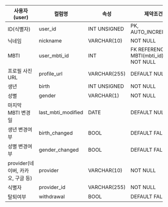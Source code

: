 | 사용자(user) | 컬럼명 | 속성 | 제약조건 |
| --- | --- | --- | --- |
| ID(식별자) | user_id | INT UNSIGNED | PK, AUTO_INCREMENT |
| 닉네임 | nickname | VARCHAR(10) | NOT NULL |
| MBTI | user_mbti_id | INT | FK REFERENCES MBTI(mbti_id), NOT NULL |
| 프로필 사진 URL | profile_url | VARCHAR(255) | DEFAULT NULL |
| 생년 | birth | INT UNSIGNED | NOT NULL |
| 성별 | gender | VARCHAR(1) | NOT NULL |
| 마지막 MBTI 변경일 | last_mbti_modified | DATE | DEFAULT NULL |
| 생년 변경여부 | birth_changed | BOOL | DEFAULT FALSE |
| 성별 변경여부 | gender_changed | BOOL | DEFAULT FALSE |
| provider(네이버, 카카오, 구글 등) | provider | VARCHAR(10) | NOT NULL |
| 식별자 | provider_id | VARCHAR(255) | NOT NULL |
| 탈퇴여부 | withdrawal | BOOL | DEFAULT FALSE |
